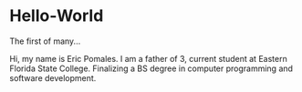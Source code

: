 # Hello-World
The first of many...

Hi, my name is Eric Pomales. I am a father of 3, current student at Eastern Florida State College. Finalizing a BS degree in computer programming and software development.
